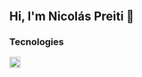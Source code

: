 ## Hi, I'm Nicolás Preiti 👋


### Tecnologies
<div display="flex">
  <img width="20px" height="20px" src="https://upload.wikimedia.org/wikipedia/commons/thumb/9/99/Unofficial_JavaScript_logo_2.svg/800px-  Unofficial_JavaScript_logo_2.svg.png" />
</div>
